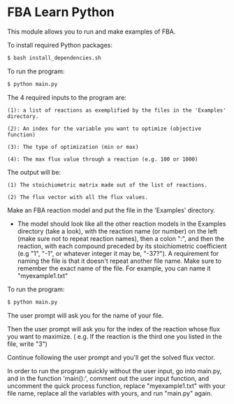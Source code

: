 # FBA Learn Python


This module allows you to run and make examples of FBA.


To install required Python packages:

```bash
$ bash install_dependencies.sh
```

To run the program:

```bash
$ python main.py
```


The 4 required inputs to the program are:  

    (1): a list of reactions as exemplified by the files in the 'Examples' directory. 

    (2): An index for the variable you want to optimize (objective function) 

    (3): The type of optimization (min or max) 

    (4): The max flux value through a reaction (e.g. 100 or 1000) 

The output will be:

    (1) The stoichiometric matrix made out of the list of reactions.

    (2) The flux vector with all the flux values. 



Make an FBA reaction model and put the file in the 'Examples' directory.
* The model should look like all the other reaction models in the Examples directory (take a look), with the reaction name (or number) on the left (make sure not to repeat reaction names), then a colon ":", and then the reaction, with each compound preceded by its stoichiometric coefficient (e.g "1", "-1", or whatever integer it may be, "-37?").
A requirement for naming the file is that it doesn't repeat another file name.
Make sure to remember the exact name of the file. For example, you can name it "myexample1.txt"

To run the program:

```bash
$ python main.py
```

The user prompt will ask you for the name of your file.


Then the user prompt will ask you for the index of the reaction whose flux you want to maximize.
( e.g. If the reaction is the third one you listed in the file, write "3")

Continue following the user prompt and you'll get the solved flux vector.

In order to run the program quickly without the user input, go into main.py, and in the function 'main():', comment out the user input function,
and uncomment the quick process function, replace "myexample1.txt" with your file name, replace all the variables with yours, and run "main.py" again.

